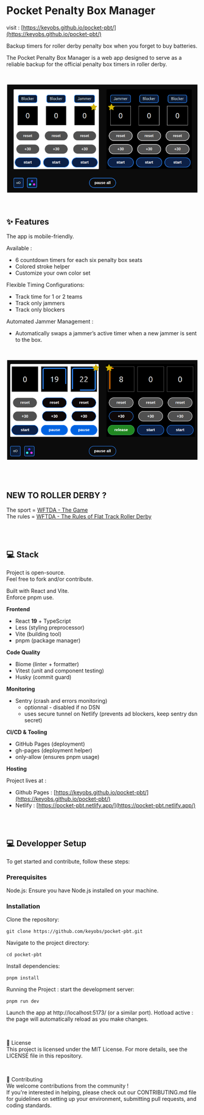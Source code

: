 # Pocket Penalty Box Manager

visit : [https://keyobs.github.io/pocket-pbt/](https://keyobs.github.io/pocket-pbt/)

Backup timers for roller derby penalty box when you forget to buy batteries.

The Pocket Penalty Box Manager is a web app designed to serve as a reliable backup for the official penalty box timers in roller derby.

<br>

<p align="center">
<img src="./assets/pbt-screen.png" alt="Penalty Box Timer screen" width="500"/>
</p>

<br>

## ✨ Features

The app is mobile-friendly.

Available :

- 6 countdown timers for each six penalty box seats
- Colored stroke helper
- Customize your own color set

Flexible Timing Configurations:

- Track time for 1 or 2 teams
- Track only jammers
- Track only blockers

Automated Jammer Management :

- Automatically swaps a jammer’s active timer when a new jammer is sent to the box.

<br>

<p align="center">
<img src="./assets/pbt-screen-running.png" alt="Penalty Box Timer screen" width="500"/>
</p>

<br>
<br>

## NEW TO ROLLER DERBY ?

The sport = [WFTDA - The Game ](https://wftda.com/the-game/)  
The rules = [WFTDA - The Rules of Flat Track Roller Derby](https://rules.wftda.com/)

<br>
<br>

## 💻 Stack

Project is open-source.  
Feel free to fork and/or contribute.

Built with React and Vite.  
Enforce pnpm use.

**Frontend**

- React **19** + TypeScript
- Less (styling preprocessor)
- Vite (building tool)
- pnpm (package manager)

**Code Quality**

- Biome (linter + formatter)
- Vitest (unit and component testing)
- Husky (commit guard)

**Monitoring**

- Sentry (crash and errors monitoring)
  - optionnal - disabled if no DSN
  - uses secure tunnel on Netlify (prevents ad blockers, keep sentry dsn secret)

**CI/CD & Tooling**

- GitHub Pages (deployment)
- gh-pages (deployment helper)
- only-allow (ensures pnpm usage)

**Hosting**

Project lives at :

- Github Pages : [https://keyobs.github.io/pocket-pbt/](https://keyobs.github.io/pocket-pbt/)
- Netlify : [https://pocket-pbt.netlify.app/](https://pocket-pbt.netlify.app/)

<br>
<br>

## 💻 Developper Setup

To get started and contribute, follow these steps:

### Prerequisites

Node.js: Ensure you have Node.js installed on your machine.

### Installation

Clone the repository:

```
git clone https://github.com/keyobs/pocket-pbt.git
```

Navigate to the project directory:

```
cd pocket-pbt
```

Install dependencies:

```
pnpm install
```

Running the Project : start the development server:

```
pnpm run dev
```

Launch the app at http://localhost:5173/ (or a similar port).
Hotload active : the page will automatically reload as you make changes.

<br>

📜 License  
This project is licensed under the MIT License. For more details, see the LICENSE file in this repository.

<br>

🤝 Contributing  
We welcome contributions from the community !  
If you're interested in helping, please check out our CONTRIBUTING.md file for guidelines on setting up your environment, submitting pull requests, and coding standards.
